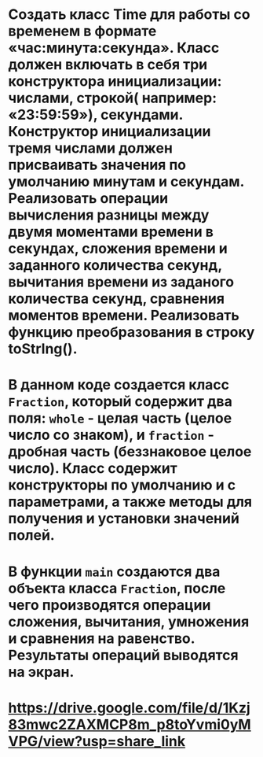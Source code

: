 # Создать класс Time для работы со временем в формате «час:минута:секунда». Класс должен включать в себя три конструктора инициализации: числами, строкой( например: «23:59:59»), секундами. Конструктор инициализации тремя числами должен присваивать значения по умолчанию минутам и секундам. Реализовать операции вычисления разницы между двумя моментами времени в секундах, сложения времени и заданного количества секунд, вычитания времени из заданого количества секунд, сравнения моментов времени. Реализовать функцию преобразования в строку toStrlng().
# В данном коде создается класс `Fraction`, который содержит два поля: `whole` - целая часть (целое число со знаком), и `fraction` - дробная часть (беззнаковое целое число). Класс содержит конструкторы по умолчанию и с параметрами, а также методы для получения и установки значений полей.
# В функции `main` создаются два объекта класса `Fraction`, после чего производятся операции сложения, вычитания, умножения и сравнения на равенство. Результаты операций выводятся на экран.
# https://drive.google.com/file/d/1Kzj83mwc2ZAXMCP8m_p8toYvmi0yMVPG/view?usp=share_link

